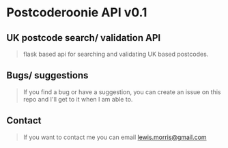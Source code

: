 # Postcoderoonie API v0.1

## UK postcode search/ validation API

> flask based api for searching and validating UK based postcodes.

## Bugs/ suggestions
> If you find a bug or have a suggestion, you can create an issue on this repo and I'll get to it when I am able to.

## Contact
> If you want to contact me you can email lewis.morris@gmail.com 

